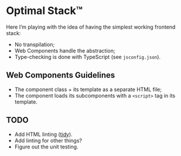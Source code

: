 # Optimal Stack™

Here I’m playing with the idea of having the simplest working frontend stack:

- No transpilation;
- Web Components handle the abstraction;
- Type-checking is done with TypeScript (see `jsconfig.json`).

## Web Components Guidelines

- The component class + its template as a separate HTML file;
- The component loads its subcomponents with a `<script>` tag in its template.

## TODO

- Add HTML linting ([tidy](https://www.html-tidy.org/documentation/)).
- Add linting for other things?
- Figure out the unit testing.
